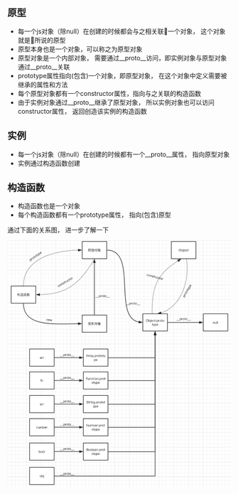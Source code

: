 ## 原型
- 每一个js对象（除null）在创建的时候都会与之相关联一个对象， 这个对象就是所说的原型
- 原型本身也是一个对象，可以称之为原型对象
- 原型对象是一个内部对象， 需要通过__proto__访问，即实例对象与原型对象通过__proto__关联
- prototype属性指向(包含)一个对象，即原型对象， 在这个对象中定义需要被继承的属性和方法
- 每个原型对象都有一个constructor属性，指向与之关联的构造函数
- 由于实例对象通过__proto__继承了原型对象， 所以实例对象也可以访问constructor属性， 返回创造该实例的构造函数
## 实例
- 每一个js对象（除null）在创建的时候都有一个__proto__属性， 指向原型对象
- 实例通过构造函数创建
## 构造函数
- 构造函数也是一个对象
- 每个构造函数都有一个prototype属性， 指向(包含)原型

通过下面的关系图， 进一步了解一下

![GitHub][github]

[github]: https://github.com/NiuQiaoling/interview/blob/master/img/yuanxing.png "GitHub,Social Coding"